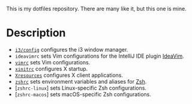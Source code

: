 This is my dotfiles repository. There are many like it, but this one is mine.

# Description

* [`i3/config`](http://i3wm.org/docs/userguide.html#configuring) configures the i3 window manager.
* `ideavimrc` sets Vim configurations for the IntelliJ IDE plugin [IdeaVim](https://github.com/JetBrains/ideavim).
* [`vimrc`](http://vimdoc.sourceforge.net/htmldoc/starting.html#vimrc) sets Vim configurations.
* [`xinitrc`](https://wiki.archlinux.org/index.php/Xinit#xinitrc) configures X startup.
* [`Xresources`](https://wiki.archlinux.org/index.php/X_resources) configures X client applications.
* [`zshrc`](https://wiki.archlinux.org/index.php/Zsh#Configure_Zsh) sets environment variables and aliases for [Zsh](http://zsh.sourceforge.net).
* [`zshrc-linux`] sets Linux-specific Zsh configurations.
* [`zshrc-macos`] sets macOS-specific Zsh configurations.

